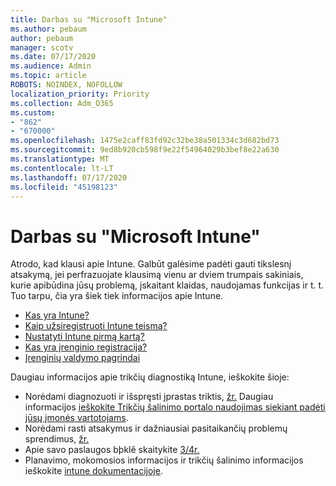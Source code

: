 ```yaml
---
title: Darbas su "Microsoft Intune"
ms.author: pebaum
author: pebaum
manager: scotv
ms.date: 07/17/2020
ms.audience: Admin
ms.topic: article
ROBOTS: NOINDEX, NOFOLLOW
localization_priority: Priority
ms.collection: Adm_O365
ms.custom:
- "862"
- "670000"
ms.openlocfilehash: 1475e2caff83fd92c32be38a501334c3d682bd73
ms.sourcegitcommit: 9ed8b920cb598f9e22f54964029b3bef8e22a630
ms.translationtype: MT
ms.contentlocale: lt-LT
ms.lasthandoff: 07/17/2020
ms.locfileid: "45198123"
---
```

# <a name="working-with-microsoft-intune"></a>Darbas su "Microsoft Intune"

Atrodo, kad klausi apie Intune. Galbūt galėsime padėti gauti tikslesnį atsakymą, jei perfrazuojate klausimą vienu ar dviem trumpais sakiniais, kurie apibūdina jūsų problemą, įskaitant klaidas, naudojamas funkcijas ir t. t. Tuo tarpu, čia yra šiek tiek informacijos apie Intune.

- [Kas yra Intune?](https://docs.microsoft.com/intune/what-is-intune)
- [Kaip užsiregistruoti Intune teismą?](https://docs.microsoft.com/intune/free-trial-sign-up)
- [Nustatyti Intune pirmą kartą?](https://docs.microsoft.com/intune/setup-steps)
- [Kas yra įrenginio registracija?](https://docs.microsoft.com/intune/device-enrollment)
- [Įrenginių valdymo pagrindai](https://docs.microsoft.com/mem/intune/fundamentals/)

Daugiau informacijos apie trikčių diagnostiką Intune, ieškokite šioje:

- Norėdami diagnozuoti ir išspręsti įprastas triktis, [žr.](https://aka.ms/intunetroubleshooting) Daugiau informacijos [ieškokite Trikčių šalinimo portalo naudojimas siekiant padėti jūsų įmonės vartotojams](https://docs.microsoft.com/intune/help-desk-operators).
- Norėdami rasti atsakymus ir dažniausiai pasitaikančių problemų sprendimus, [žr.](https://aka.ms/intuneforums)
- Apie savo paslaugos bþklê skaitykite [3/4r.](https://portal.office.com/AdminPortal/Home#/servicehealth)
- Planavimo, mokomosios informacijos ir trikčių šalinimo informacijos ieškokite [intune dokumentacijoje](https://docs.microsoft.com/intune/).
